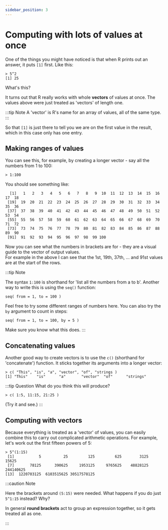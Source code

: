 ```yaml
---
sidebar_position: 3
---
```


# Computing with lots of values at once

One of the things you might have noticed is that when R prints out an answer, it puts `[1]`
first.  Like this:

```
> 5^2
[1] 25
```

What's this?

It turns out that R really works with whole **vectors** of values at once.  The values above were just treated as
'vectors' of length one.

:::tip Note
A 'vector' is R's name for an array of values, all of the same type.
:::

So that `[1]` is just there to tell you we are on the first value in the result, which in this case only has one entry.

## Making ranges of values

You can see this, for example, by creating a longer vector - say all the numbers from 1 to 100:
```
> 1:100
```
You should see something like:
```
  [1]   1   2   3   4   5   6   7   8   9  10  11  12  13  14  15  16  17  18
 [19]  19  20  21  22  23  24  25  26  27  28  29  30  31  32  33  34  35  36
 [37]  37  38  39  40  41  42  43  44  45  46  47  48  49  50  51  52  53  54
 [55]  55  56  57  58  59  60  61  62  63  64  65  66  67  68  69  70  71  72
 [73]  73  74  75  76  77  78  79  80  81  82  83  84  85  86  87  88  89  90
 [91]  91  92  93  94  95  96  97  98  99 100
```

Now you can see what the numbers in brackets are for - they are a visual guide to the vector of output values.  
For example in the above I can see that the 1st, 19th, 37th, ... and 91st values are at the start of the rows.

:::tip Note

The syntax `1:100` is shorthand for 'list all the numbers from a to b'.  Another way to write this is using the `seq()`
function:

```
seq( from = 1, to = 100 )
```
Feel free to try some different ranges of numbers here.  You can also try the `by` argument to count in steps:
```
seq( from = 1, to = 100, by = 5 )
```

Make sure you know what this does.
:::


## Concatenating values

Another good way to create vectors is to use the `c()` (shorthand for 'concatenate') function.
It sticks together its arguments into a longer vector:
```
> c( "This", "is", "a", "vector", "of", "strings )
[1] "This"    "is"      "a"       "vector"  "of"      "strings"
```

:::tip Question
What do you think this will produce?
```
> c( 1:5, 11:15, 21:25 )
```
(Try it and see.)
:::

## Computing with vectors

Because everything is treated as a 'vector' of values, you can easily combine this to carry out complicated arithmetic
operations.  For example, let's work out the first fifteen powers of 5:

```
> 5^(1:15)
 [1]           5          25         125         625        3125       15625
 [7]       78125      390625     1953125     9765625    48828125   244140625
[13]  1220703125  6103515625 30517578125
```

:::caution Note

Here the brackets around `(5:15)` were needed.  What happens if you do just `5^1:15` instead?  Why?

In general **round brackets** act to group an expression together, so it gets treated all as one.

:::

